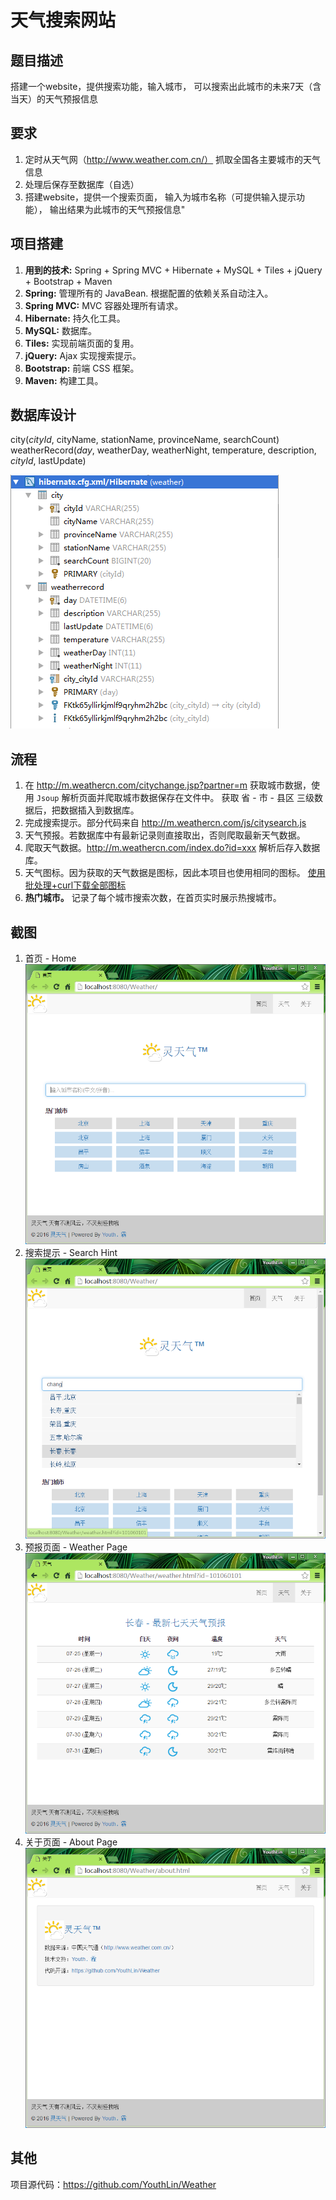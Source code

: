 # 天气搜索网站

## 题目描述
搭建一个website，提供搜索功能，输入城市，
可以搜索出此城市的未来7天（含当天）的天气预报信息

## 要求
1. 定时从天气网（http://www.weather.com.cn/）
   抓取全国各主要城市的天气信息
2. 处理后保存至数据库（自选）
3. 搭建website，提供一个搜索页面，
   输入为城市名称（可提供输入提示功能），
   输出结果为此城市的天气预报信息"

## 项目搭建
1. **用到的技术:** Spring + Spring MVC + Hibernate + MySQL + 
              Tiles + jQuery + Bootstrap + Maven
2. **Spring:** 管理所有的 JavaBean. 根据配置的依赖关系自动注入。
3. **Spring MVC:** MVC 容器处理所有请求。
4. **Hibernate:** 持久化工具。
5. **MySQL:** 数据库。
6. **Tiles:** 实现前端页面的复用。
7. **jQuery:** Ajax 实现搜索提示。
8. **Bootstrap:** 前端 CSS 框架。
9. **Maven:** 构建工具。

## 数据库设计
city(*cityId*, cityName, stationName, provinceName, searchCount)  
weatherRecord(*day*, weatherDay, weatherNight, temperature, description, *cityId*, lastUpdate)  

![数据库表](screenshots/005dbtables.png)  

## 流程
1. 在 http://m.weathercn.com/citychange.jsp?partner=m 
   获取城市数据，使用 `Jsoup` 解析页面并爬取城市数据保存在文件中。
   获取 省 - 市 - 县区 三级数据后，把数据插入到数据库。
2. 完成搜索提示。部分代码来自 http://m.weathercn.com/js/citysearch.js 
3. 天气预报。若数据库中有最新记录则直接取出，否则爬取最新天气数据。
4. 爬取天气数据。http://m.weathercn.com/index.do?id=xxx 解析后存入数据库。
5. 天气图标。因为获取的天气数据是图标，因此本项目也使用相同的图标。
   [使用批处理+curl下载全部图标](http://youthlin.com/?p=1288)
6. **热门城市。** 记录了每个城市搜索次数，在首页实时展示热搜城市。

## 截图
1. 首页 - Home <br> ![首页](screenshots/001首页.png)
2. 搜索提示 - Search Hint <br> ![搜索提示](screenshots/002搜索提示.png)
3. 预报页面 - Weather Page <br> ![天气预报页面](screenshots/003天气预报页面.png)
4. 关于页面 - About Page <br> ![关于页面](screenshots/004关于页面.png)

## 其他
项目源代码：https://github.com/YouthLin/Weather
